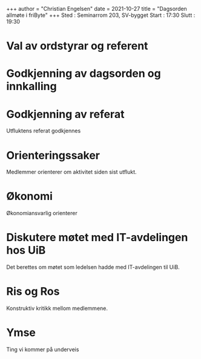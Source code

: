 +++
author = "Christian Engelsen"
date = 2021-10-27
title = "Dagsorden allmøte i friByte"
+++
Sted : Seminarrom 203, SV-bygget Start : 17:30 Slutt : 19:30

# Val av ordstyrar og referent

# Godkjenning av dagsorden og innkalling

# Godkjenning av referat

Utfluktens referat godkjennes

# Orienteringssaker

Medlemmer orienterer om aktivitet siden sist utflukt.

# Økonomi

Økonomiansvarlig orienterer

# Diskutere møtet med IT-avdelingen hos UiB

Det berettes om møtet som ledelsen hadde med IT-avdelingen til UiB.

# Ris og Ros

Konstruktiv kritikk mellom medlemmene.

# Ymse

Ting vi kommer på underveis
